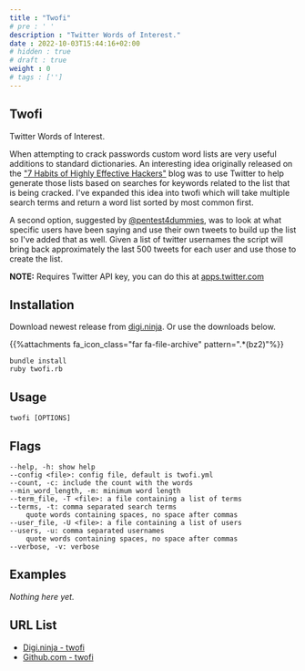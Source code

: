 ```yaml
---
title : "Twofi"
# pre : ' '
description : "Twitter Words of Interest."
date : 2022-10-03T15:44:16+02:00
# hidden : true
# draft : true
weight : 0
# tags : ['']
---
```


## Twofi

Twitter Words of Interest.

When attempting to crack passwords custom word lists are very useful additions to standard dictionaries. An interesting idea originally released on the ["7 Habits of Highly Effective Hackers"](http://7habitsofhighlyeffectivehackers.blogspot.com.au/2012/05/using-twitter-to-build-password.html) blog was to use Twitter to help generate those lists based on searches for keywords related to the list that is being cracked. I've expanded this idea into twofi which will take multiple search terms and return a word list sorted by most common first.

A second option, suggested by [@pentest4dummies](https://www.twitter.com/pentest4dummies), was to look at what specific users have been saying and use their own tweets to build up the list so I've added that as well. Given a list of twitter usernames the script will bring back approximately the last 500 tweets for each user and use those to create the list.

**NOTE:** Requires Twitter API key, you can do this at [apps.twitter.com](https://apps.twitter.com/)

## Installation

Download newest release from [digi.ninja](https://digi.ninja/projects/twofi.php). Or use the downloads below.

{{%attachments fa_icon_class="far fa-file-archive" pattern=".*(bz2)"%}}

```plain
bundle install
ruby twofi.rb
```

## Usage

```plain
twofi [OPTIONS]
```

## Flags

```plain
--help, -h: show help
--config <file>: config file, default is twofi.yml
--count, -c: include the count with the words
--min_word_length, -m: minimum word length
--term_file, -T <file>: a file containing a list of terms
--terms, -t: comma separated search terms
    quote words containing spaces, no space after commas
--user_file, -U <file>: a file containing a list of users
--users, -u: comma separated usernames
    quote words containing spaces, no space after commas
--verbose, -v: verbose
```

## Examples

*Nothing here yet.*

## URL List

- [Digi.ninja - twofi](https://digi.ninja/projects/twofi.php)
- [Github.com - twofi](https://github.com/digininja/twofi)
